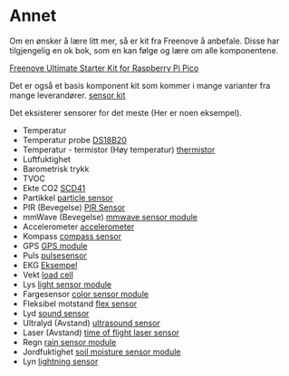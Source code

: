 # Annet
Om en ønsker å lære litt mer, så er kit fra Freenove å anbefale.
Disse har tilgjengelig en ok bok, som en kan følge og lære om alle komponentene.

[Freenove Ultimate Starter Kit for Raspberry Pi Pico](https://store.freenove.com/products/fnk0058)

Det er også et basis komponent kit som kommer i mange varianter fra mange leverandører.
[sensor kit](https://www.aliexpress.com/w/wholesale-sensor-kit.html)

Det eksisterer sensorer for det meste (Her er noen eksempel).
- Temperatur
- Temperatur probe [DS18B20](https://www.aliexpress.com/w/wholesale-ds18b20.html)
- Temperatur - termistor (Høy temperatur) [thermistor](https://www.aliexpress.com/w/wholesale-thermistor.html)
- Luftfuktighet
- Barometrisk trykk
- TVOC
- Ekte CO2 [SCD41](https://thepihut.com/products/scd41-co2-sensor-breakout-carbon-dioxide-temperature-humidity)
- Partikkel [particle sensor](https://www.aliexpress.com/w/wholesale-particle-sensor.html)
- PIR (Bevegelse) [PIR Sensor](https://www.aliexpress.com/w/wholesale-pir-sensor.html)
- mmWave (Bevegelse) [mmwave sensor module](https://www.aliexpress.com/w/wholesale-mmwave-sensor-module.html)
- Accelerometer [accelerometer](https://www.aliexpress.com/w/wholesale-accelerometer.html)
- Kompass [compass sensor](https://www.aliexpress.com/w/wholesale-compass-sensor.html)
- GPS [GPS module](https://www.aliexpress.com/w/wholesale-gps-module.html)
- Puls [pulsesensor](https://www.aliexpress.com/w/wholesale-pulsesensor.html)
- EKG [Eksempel](https://www.aliexpress.com/item/32881611034.html)
- Vekt [load cell](https://www.aliexpress.com/w/wholesale-load-cell.html)
- Lys [light sensor module](https://www.aliexpress.com/w/wholesale-light-sensor-module.html)
- Fargesensor [color sensor module](https://www.aliexpress.com/w/wholesale-color-sensor-module.html)
- Fleksibel motstand [flex sensor](https://www.aliexpress.com/w/wholesale-flex-sensor.html?spm=a2g0o.productlist.search.0)
- Lyd [sound sensor](https://www.aliexpress.com/w/wholesale-sound-sensor.html?spm=a2g0o.productlist.search.0)
- Ultralyd (Avstand) [ultrasound sensor](https://www.aliexpress.com/w/wholesale-ultrasound-sensor.html?spm=a2g0o.productlist.search.0)
- Laser (Avstand) [time of flight laser sensor](https://www.aliexpress.com/w/wholesale-time-of-flight-laser-sensor.html?spm=a2g0o.productlist.search.0)
- Regn [rain sensor module](https://www.aliexpress.com/w/wholesale-rain-sensor-module.html)
- Jordfuktighet [soil moisture sensor module](https://www.aliexpress.com/w/wholesale-soil-moisture-sensor-module.html)
- Lyn [lightning sensor](https://www.aliexpress.com/w/wholesale-lightning-sensor.html)
  
